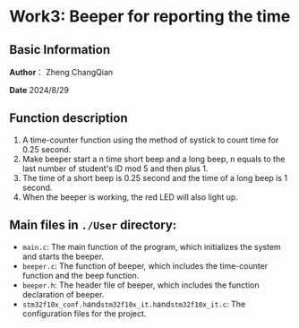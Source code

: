 # Work3: Beeper for reporting the time

## Basic Information

**Author**： Zheng ChangQian

**Date** 2024/8/29

## Function description

1. A time-counter function using the method of systick to count time for 0.25 second.
2. Make beeper start a n time short beep and a long beep, n equals to the last number of student's ID mod 5 and then plus 1.
3. The time of a short beep is 0.25 second and the time of a long beep is 1 second.
4. When the beeper is working, the red LED will also light up.

## Main files in `./User` directory:

- `main.c`: The main function of the program, which initializes the system and starts the beeper.
- `beeper.c`: The function of beeper, which includes the time-counter function and the beep function.
- `beeper.h`: The header file of beeper, which includes the function declaration of beeper.
- `stm32f10x_conf.h`and`stm32f10x_it.h`and`stm32f10x_it.c`: The configuration files for the project.
